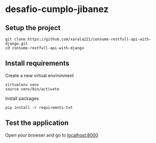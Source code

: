 # desafio-cumplo-jibanez

## Setup the project

```shell
git clone https://github.com/xarala221/consume-restfull-api-with-django.git
cd consume-restfull-api-with-django
```

## Install requirements

Create a new virtual environment

```shelll
virtualenv venv
source venv/bin/activate
```

Install packages

```shell
pip install -r requiremnts.txt
```

## Test the application

Open your browser and go to [localhost:8000](http://localhost:800/)
